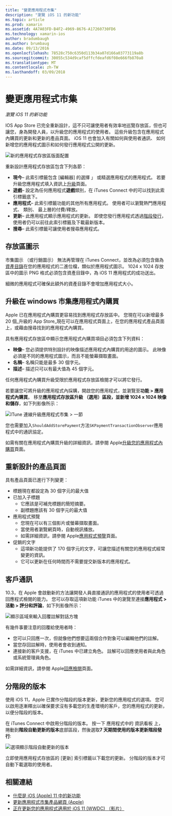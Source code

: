 ```yaml
---
title: "變更應用程式市集"
description: "瀏覽 iOS 11 的新功能"
ms.topic: article
ms.prod: xamarin
ms.assetid: 4A7A03FD-B4F2-4969-8676-A17260730FD6
ms.technology: xamarin-ios
author: bradumbaugh
ms.author: brumbaug
ms.date: 09/13/2016
ms.openlocfilehash: 78528c750c6350d113b34a07d166a03773119a8b
ms.sourcegitcommit: 30055c534d9caf5dffcfdeafd6f08e666fb870a8
ms.translationtype: MT
ms.contentlocale: zh-TW
ms.lasthandoff: 03/09/2018
---
```

# <a name="app-store-changes"></a>變更應用程式市集

_瀏覽 iOS 11 的新功能_

IOS App Store 已完全重新設計，這不只可讓使用者有效率地巡覽存放區，但也可讓您，身為開發人員，以升級您的應用程式的使用者。 這些升級包含在應用程式內購買的更新和更新的產品頁面。 iOS 11 也會加入有關如何與使用者通訊、 如何新增您的應用程式圖示和如何發行應用程式公開的更新。

![新的應用程式存放區版面配置](app-store-changes-images/image3.jpg)

重新設計應用程式存放區包含下列各節：

- **現今**– 此索引標籤包含 [編輯器] 的選擇 」 或精選應用程式的應用程式。 若要升級您應用程式填入資訊上[升級](https://developer.apple.com//contact/app-store/promote/)頁面。
- **遊戲**– 設定為任何應用程式**遊戲**類別，在 iTunes Connect 中的可以找到此索引標籤底下。
- **應用程式**– 此索引標籤功能的其他所有應用程式。 使用者可以瀏覽熱門應用程式、 類別、 最上層的付費/釋放。
- **更新**– 此應用程式顯示應用程式的更新。 即使您發行應用程式透過[階段發行](#Phased_Release)，使用者仍可以前往此索引標籤及下載最新版本。
- **搜尋**– 此索引標籤可讓使用者搜尋應用程式。

## <a name="store-icon"></a>存放區圖示

市集圖示 （或行銷圖示） 無法再管理在 iTunes Connect，並改為必須包含做為[資產目錄](~/ios/app-fundamentals/images-icons/app-icons.md)在您的應用程式的二進位檔，類似於應用程式圖示。 1024 x 1024 存放區中的圖示 PNG 格式必須包含資產目錄中，為 iOS 11 應用程式的成功送出。

細微的應用程式可確保此額外的資產目錄不會增加應用程式大小。


## <a name="in-app-purchases-promoted-in-the-app-store"></a>升級在 windows 市集應用程式內購買

Apple 已在應用程式內購買更容易找到應用程式存放區中。 您現在可以新增最多 20 個_升級的 App Store_現在可以在應用程式頁面上，在您的應用程式產品頁面上，或藉由搜尋找到的應用程式內購買。

具有應用程式存放區中顯示您應用程式內購買項目必須包含下列資料：

- **映像**– 您必須提供特別設計的映像描述應用程式內購買的用途的圖示。 此映像必須是不同的應用程式圖示，而且不能螢幕擷取畫面。
- **名稱**– 名稱只能是最多 30 個字元。
- **描述**– 描述只可以有最大值為 45 個字元。

任何應用程式內購買升級受限於應用程式存放區檢閱才可以將它發行。

若要讓您可將升級的應用程式內採購，開啟您的應用程式，並瀏覽至**功能 > 應用程式內購買**。 移至**應用程式存放區升級 （選用）**區段，並新增 1024 x 1024 映像和**儲存**，如下列影像所示：

![ITune 連線升級應用程式市集 > 一節](app-store-changes-images/image4.png)

您也需要加入`ShouldAddStorePayment`方法`SKPaymentTransactionObserver`應用程式中的通訊協定。

如需有關在應用程式內購買升級的詳細資訊，請參閱 Apple[升級您的應用程式內購買](https://developer.apple.com/app-store/promoting-in-app-purchases/)頁面。

## <a name="redesigned-product-page"></a>重新設計的產品頁面

具有產品頁面已進行下列變更：

- 標題現在都設定為 30 個字元的最大值
- 已加入子標題
    - 它應該是可補充標題的簡短摘要。
    - 副標題應該有 30 個字元的最大值
- 應用程式預覽
    - 您現在可以有三個影片或螢幕擷取畫面。
    - 當使用者瀏覽網頁時，自動視訊播放。
    - 如需詳細資訊，請參閱 Apple[應用程式預覽](https://developer.apple.com/app-store/app-previews/)頁面。
- 促銷的文字
    - 這項新功能提供了 170 個字元的文字，可讓您描述有關您的應用程式經常變更的資訊。
    - 它可以更新在任何時間而不需要提交新版本的應用程式。

## <a name="customer-communication"></a>客戶通訊

10.3，在 Apple 會啟動新的方法讓開發人員直接通訊的應用程式的使用者可透過回應程式檢閱的能力。 您可以存取這項新功能 iTunes 中的瀏覽至連接**應用程式 > 活動 > 評分和評論**，如下列影像所示：

![顯示區域來輸入回覆註解對話方塊](app-store-changes-images/image5.png)

有幾件事要注意的回覆給使用者時：

- 您可以只回應一次，但就像他們想要這兩個合作對象可以編輯他們的註解。
- 當您存回註解時，使用者會收到通知。
- 連接新的客戶支援，在 iTunes 中已建立角色。 註解可以回應使用者與此角色或系統管理員角色。

如需詳細資訊，請參閱 Apple[回應檢閱](https://developer.apple.com/app-store/responding-to-reviews/)頁面。

<a name="Phased_Release"/>

## <a name="phased-release"></a>分階段的版本

使用 iOS 11，Apple 已實作分階段的版本更新，更新您的應用程式的選項。 您可以啟用逐漸釋出以確保要求沒有多載您的生產環境的客戶，您的應用程式的更新，以便分階段的版本。

在 iTunes Connect 中啟用分階段的版本。 按一下 應用程式中的 資訊看板 上，捲動到**階段自動更新的版本**底部區段，然後選取**7 天期間使用的版本更新階段發行**:

![選項顯示階段自動更新的版本](app-store-changes-images/image6.png)

立即使用應用程式存放區的 [更新] 索引標籤以下載您的更新。 分階段的版本才可自動下載選取的使用者。


## <a name="related-links"></a>相關連結

- [什麼是 iOS (Apple) 11 中的新功能](https://developer.apple.com/ios/)
- [更新應用程式市集產品網頁 (Apple)](https://developer.apple.com/app-store/product-page/)
- [正在更新您的應用程式適用於 iOS 11 (WWDC) （影片）](https://developer.apple.com/videos/play/wwdc2017/204/)

